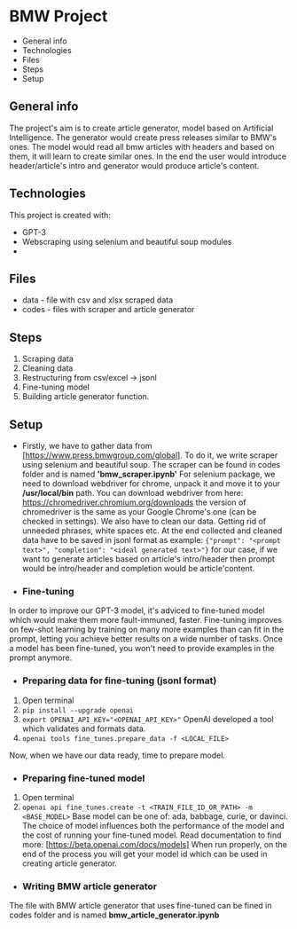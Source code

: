 # BMW Project

* General info
* Technologies
* Files
* Steps
* Setup

## General info

The project's aim is to create article generator, model based on Artificial Intelligence. The generator would create press releases similar to BMW's ones. The model would read all bmw articles with headers and based on them, it will learn to create similar ones. In the end the user would introduce header/article's intro and generator would produce article's content. 

## Technologies

This project is created with:
* GPT-3 
* Webscraping using selenium and beautiful soup modules
*

## Files
* data - file with csv and xlsx scraped data
* codes - files with scraper and article generator

## Steps 

1. Scraping data
2. Cleaning data
3. Restructuring from csv/excel -> jsonl 
4. Fine-tuning model
5. Building article generator function.

## Setup

- Firstly, we have to gather data from [https://www.press.bmwgroup.com/global]. To do it, we write scraper using selenium and beautiful soup. The scraper can be found in codes folder and is named **'bmw_scraper.ipynb'** For selenium package, we need to download webdriver for chrome, unpack it and move it to your **/usr/local/bin** path. You can download webdriver from here: https://chromedriver.chromium.org/downloads the version of chromedriver is the same as your Google Chrome's one (can be checked in settings). 
We also have to clean our data. Getting rid of unneeded phrases, white spaces etc. At the end collected and cleaned data have to be saved in jsonl format as example:
```{"prompt": "<prompt text>", "completion": "<ideal generated text>"}```
for our case, if we want to generate articles based on article's intro/header then prompt would be intro/header and completion would be article'content. 
 - ### Fine-tuning
In order to improve our GPT-3 model, it's adviced to fine-tuned model which would make them more fault-immuned, faster. Fine-tuning improves on few-shot learning by training on many more examples than can fit in the prompt, letting you achieve better results on a wide number of tasks. Once a model has been fine-tuned, you won't need to provide examples in the prompt anymore. 
 - ### Preparing data for fine-tuning (jsonl format)
1. Open terminal
2. ```pip install --upgrade openai```
3. ```export OPENAI_API_KEY="<OPENAI_API_KEY>"```
OpenAI developed a tool which validates and formats data.
5. ```openai tools fine_tunes.prepare_data -f <LOCAL_FILE>```

Now, when we have our data ready, time to prepare model.
 - ### Preparing fine-tuned model
 1. Open terminal
 2. ```openai api fine_tunes.create -t <TRAIN_FILE_ID_OR_PATH> -m <BASE_MODEL>```
Base model can be one of: ada, babbage, curie, or davinci. The choice of model influences both the performance of the model and the cost of running your fine-tuned model. Read documentation to find more: [https://beta.openai.com/docs/models]
When run properly, on the end of the process you will get your model id which can be used in creating article generator.

- ### Writing BMW article generator
The file with BMW article generator that uses fine-tuned can be fined in codes folder and is named **bmw_article_generator.ipynb**
